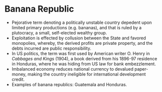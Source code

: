 Banana Republic
===============

* Pejorative term denoting a politically unstable country depedent upon limited primary productions (e.g. bananas), and that is ruled by a plutocracy, a small, self-elected wealthy group.
* Exploitation is effected by collusion between the State and favored monopolies, whereby, the derived profits are private property, and the debts incurred are public responsibility.
* In US politics, the term was first used by American writer O. Henry in _Cabbages and Kings_ (1904), a book derived from his 1896-97 residence in Honduras, where he was hiding from US law for bank embezzlement.
* Imbalanced economy reduces national currency to devalued paper-money, making the country ineligible for international development credit.
* Examples of banana republics: Guatemala and Honduras.

